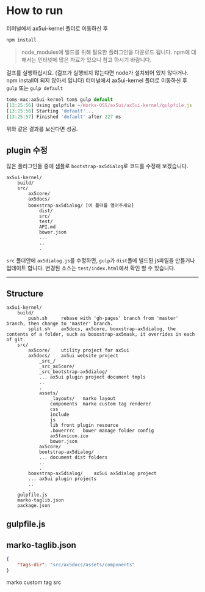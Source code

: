 # How to run

터미널에서 ax5ui-kernel 폴더로 이동하신 후
```
npm install
```
> node_modules에 빌드를 위해 필요한 플러그인을 다운로드 됩니다. npm에 대해서는 인터넷에 많은 자료가 있으니 참고 하시기 바람니다.

걸프를 실행하십시요. (걸프가 실행되지 않는다면 node가 설치되어 있지 않다거나. npm install이 되지 않아서 입니다)
터미널에서 ax5ui-kernel 폴더로 이동하신 후
`gulp` 또는 `gulp default`

```js
toms-mac:ax5ui-kernel tom$ gulp default
[13:25:56] Using gulpfile ~/Works-OSS/ax5ui/ax5ui-kernel/gulpfile.js
[13:25:56] Starting 'default'...
[13:25:57] Finished 'default' after 227 ms
```

위와 같은 결과를 보신다면 성공.

## plugin 수정

많은 플러그인들 중에 샘플로 `bootstrap-ax5dialog`로 코드를 수정해 보겠습니다.

```
ax5ui-kernel/
    build/
    src/
        ax5core/   
        ax5docs/
        booxstrap-ax5dialog/ [이 폴더를 열어주세요]
            dist/
            src/
            test/
            API.md
            bower.json
            ...
            ..
            .
```

`src` 폴더안에 `ax5dialog.js`를 수정하면, `gulp`가 `dist`폴에 빌드된 js파일을 만들거나 업데이트 합니다. 
변경된 소스는 `test/index.html`에서 확인 할 수 있습니다.


- - - 


## Structure
```
ax5ui-kernel/
    build/
        push.sh     rebase with 'gh-pages' branch from 'master' branch, then change to 'master' branch.
        split.sh    ax5docs, ax5core, booxstrap-ax5dialog, the contents of a folder, such as booxstrap-ax5mask, it overrides in each of git.
    src/
        ax5core/    utility project for ax5ui
        ax5docs/    ax5ui website project
            _src_/
            _src_ax5core/
            _src_bootstrap-ax5dialog/
            ... ax5ui plugin project document tmpls
            ..
            .
            assets/ 
                _layouts/   marko layout
                components  marko custom tag renderer
                css
                include
                js  
                lib front plugin resource
                .bowerrrc   bower manage folder config
                ax5favicon.ico
                bower.json  
            ax5core/
            bootstrap-ax5dialog/
            ... document dist folders
            ..
            .            
        booxstrap-ax5dialog/    ax5ui ax5dialog project
        ... ax5ui plugin projects
        ..
        .
    gulpfile.js
    marko-taglib.json
    package.json
```

## gulpfile.js


## marko-taglib.json

```json
{
	"tags-dir": "src/ax5docs/assets/components"
}
```
marko custom tag src

